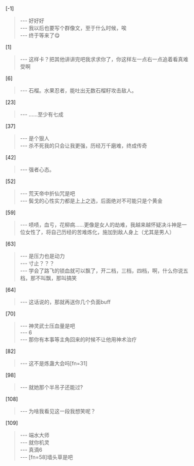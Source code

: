 
[-1] 
>--- 好好好<br>
>--- 我以后也要写个群像文，至于什么时候，唉<br>
>--- 终于等来了😋<br>

[1] 
>--- 这样卡？把其他讲讲完吧我求求你了，你这样左一点右一点追着看真难受啊<br>

[6] 
>--- 石榴。水果忍者，能吐出无数石榴籽攻击敌人。<br>

[23] 
>--- ……至少有七成<br>

[37] 
>--- 是个狠人<br>
>--- 杀不死我的只会让我更强，历经万千磨难，终成传奇<br>

[42] 
>--- 强者心态。<br>

[52] 
>--- 荒天帝中折仙咒是吧<br>
>--- 鬓戈的心性实力都是上上之选，后面绝对不可能只是个黄金<br>

[59] 
>--- 啧啧，血亏，花柳病……更像是女人的劫难，我越来越怀疑决斗神是一位女性了，将自己历经的苦难炼化，施加到敌人身上（尤其是男人）<br>

[63] 
>--- 是压力也是动力<br>
>--- 寸止？？？<br>
>--- 学会了路飞的锁血就可以飘了，开二档，三档，四档，啊，什么你说五档，那不叫飘，那叫搞笑<br>

[64] 
>--- 这话说的，那就再送你几个负面buff<br>

[70] 
>--- 神灵武士压血量是吧<br>
>--- 6<br>
>--- 那你有本事等主角回来的时候不让他用神术治疗<br>

[82] 
>--- 这不是炼蛊大会吗[fn=31]<br>

[98] 
>--- 就她那个半吊子还能过?<br>

[108] 
>--- 为啥我看见这一段我想笑呢？<br>

[109] 
>--- 端水大师<br>
>--- 就你机灵<br>
>--- 真滴6<br>
>--- [fn=58]墙头草是吧<br>
